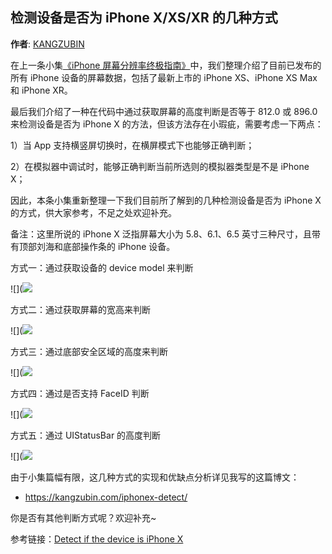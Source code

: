 检测设备是否为 iPhone X/XS/XR 的几种方式
--------
**作者**: [KANGZUBIN](https://weibo.com/kangzubin)

在上一条小集[《iPhone 屏幕分辨率终极指南》](https://weibo.com/1645958062/GA26Ux6TR)中，我们整理介绍了目前已发布的所有 iPhone 设备的屏幕数据，包括了最新上市的 iPhone XS、iPhone XS Max 和 iPhone XR。

最后我们介绍了一种在代码中通过获取屏幕的高度判断是否等于 812.0 或 896.0 来检测设备是否为 iPhone X 的方法，但该方法存在小瑕疵，需要考虑一下两点：

1）当 App 支持横竖屏切换时，在横屏模式下也能够正确判断；

2）在模拟器中调试时，能够正确判断当前所选则的模拟器类型是不是 iPhone X；

因此，本条小集重新整理一下我们目前所了解到的几种检测设备是否为 iPhone X 的方式，供大家参考，不足之处欢迎补充。

备注：这里所说的 iPhone X 泛指屏幕大小为 5.8、6.1、6.5 英寸三种尺寸，且带有顶部刘海和底部操作条的 iPhone 设备。

方式一：通过获取设备的 device model 来判断

![](![](https://github.com/awesome-tips/iOS-Tips/blob/master/images/2018/09/2-1.png)

方式二：通过获取屏幕的宽高来判断

![](![](https://github.com/awesome-tips/iOS-Tips/blob/master/images/2018/09/2-2.png)

方式三：通过底部安全区域的高度来判断

![](![](https://github.com/awesome-tips/iOS-Tips/blob/master/images/2018/09/2-3.png)

方式四：通过是否支持 FaceID 判断

![](![](https://github.com/awesome-tips/iOS-Tips/blob/master/images/2018/09/2-4.png)

方式五：通过 UIStatusBar 的高度判断

![](![](https://github.com/awesome-tips/iOS-Tips/blob/master/images/2018/09/2-5.png)

由于小集篇幅有限，这几种方式的实现和优缺点分析详见我写的这篇博文：

* https://kangzubin.com/iphonex-detect/ 

你是否有其他判断方式呢？欢迎补充~

参考链接：[Detect if the device is iPhone X](https://stackoverflow.com/questions/46192280/detect-if-the-device-is-iphone-x/)
